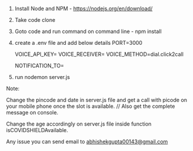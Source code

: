 1. Install Node and NPM - https://nodejs.org/en/download/

2. Take code clone

3. Goto code and run command on command line - npm install

4. create a .env file and add below details
    PORT=3000

    VOICE_API_KEY=<your key>
    VOICE_RECEIVER=<ivr received id>
    VOICE_METHOD=dial.click2call
    
    NOTIFICATION_TO=<Your mobile number to get a call>
    
5. run nodemon server.js

Note:

Change the pincode and date in server.js file and get a call with picode on your mobile phone once the slot is available.
// Also get the complete message on console.

Change the age accordingly on server.js file inside function isCOVIDSHIELDAvailable.

Any issue you can send email to abhishekgupta00143@gmail.com
